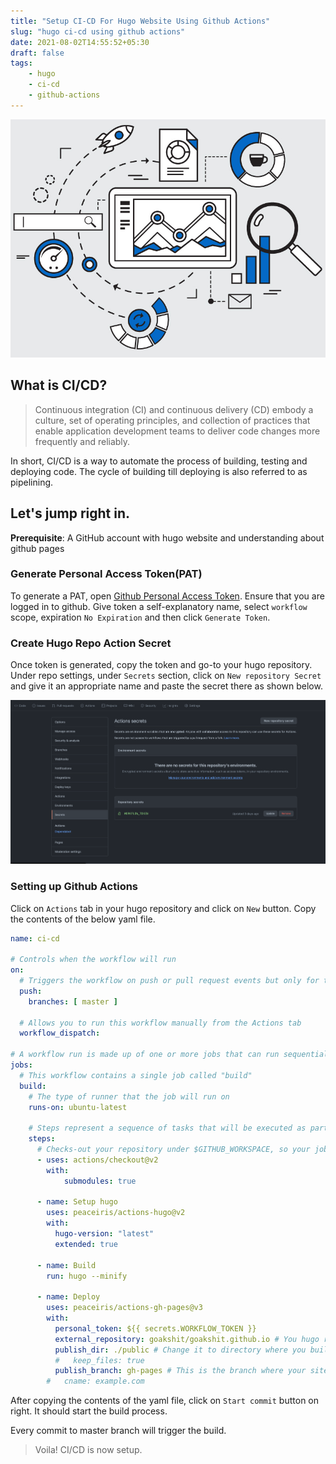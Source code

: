 ```yaml
---
title: "Setup CI-CD For Hugo Website Using Github Actions"
slug: "hugo ci-cd using github actions"
date: 2021-08-02T14:55:52+05:30
draft: false
tags: 
    - hugo
    - ci-cd
    - github-actions
---
```

![](/img/6_1_ci_cd_banner.jpeg)
## What is CI/CD?
> Continuous integration (CI) and continuous delivery (CD) embody a culture, set of operating principles, and collection of practices that enable application development teams to deliver code changes more frequently and reliably.

In short, CI/CD is a way to automate the process of building, testing and deploying code. The cycle of building till deploying is also referred to as pipelining.


## Let's jump right in.

**Prerequisite**: A GitHub account with hugo website and understanding about github pages

### Generate Personal Access Token(PAT)

To generate a PAT, open [Github Personal Access Token](https://github.com/settings/tokens/new). Ensure that you are logged in to github.
Give token a self-explanatory name, select `workflow` scope, expiration `No Expiration` and then click `Generate Token`.

### Create Hugo Repo Action Secret

Once token is generated, copy the token and go-to your hugo repository. Under repo settings, under `Secrets` section, click on `New repository Secret` and give it an appropriate name and paste the secret there as shown below.

![](/img/6_2_repo_secrets.png)

### Setting up Github Actions

Click on `Actions` tab in your hugo repository and click on `New` button.
Copy the contents of the below yaml file.
```yaml
name: ci-cd

# Controls when the workflow will run
on:
  # Triggers the workflow on push or pull request events but only for the master branch
  push:
    branches: [ master ]

  # Allows you to run this workflow manually from the Actions tab
  workflow_dispatch:

# A workflow run is made up of one or more jobs that can run sequentially or in parallel
jobs:
  # This workflow contains a single job called "build"
  build:
    # The type of runner that the job will run on
    runs-on: ubuntu-latest

    # Steps represent a sequence of tasks that will be executed as part of the job
    steps:
      # Checks-out your repository under $GITHUB_WORKSPACE, so your job can access it
      - uses: actions/checkout@v2
        with:
            submodules: true
    
      - name: Setup hugo
        uses: peaceiris/actions-hugo@v2
        with:
          hugo-version: "latest"
          extended: true
      
      - name: Build
        run: hugo --minify
        
      - name: Deploy
        uses: peaceiris/actions-gh-pages@v3
        with:
          personal_token: ${{ secrets.WORKFLOW_TOKEN }}
          external_repository: goakshit/goakshit.github.io # You hugo repository
          publish_dir: ./public # Change it to directory where you build your hugo site. By default, it's public
          #   keep_files: true
          publish_branch: gh-pages # This is the branch where your site will be published
        #   cname: example.com
```

After copying the contents of the yaml file, click on `Start commit` button on right. It should start the build process.

Every commit to master branch will trigger the build. 
> Voila! CI/CD is now setup.
